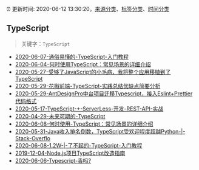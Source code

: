 :alarm_clock: 更新时间: 2020-06-12 13:30:20。[来源分类](../README.md)、[标签分类](../TAGS.md)、[时间分类](../TIMELINE.md)

## TypeScript


> 关键字：`TypeScript`



- [2020-06-07-通俗易懂的-TypeScript-入门教程](https://www.ershicimi.com/p/5c1aebacee46d7e552cce3b3cbdc0be2) 
- [2020-06-04-何时使用TypeScript：常见场景的详细介绍](https://www.ershicimi.com/p/cb9888412ccce5c44f4b27106cfb15be) 
- [2020-05-27-受够了JavaScript的小毛病，我将整个应用移植到了TypeScript](https://www.ershicimi.com/p/f6b0c5a1a8805d63fdd72394bf8fa831) 
- [2020-05-29-花椒前端-TypeScript-实践总结优缺点简要分析](https://www.ershicimi.com/p/b8d2fde01f4ce5cd6b5d1d8211423f80) 
- [2020-05-29-AntDesignPro中台项目迁移Typescript，接入Eslint+Prettier代码格式](https://www.ershicimi.com/p/23124e9ad9f715686f66b77ed1fcbe7c) 
- [2020-05-17-TypeScript-+-ServerLess-开发-REST-API-实战](https://www.ershicimi.com/p/2fca38697c19229286a2fc52b1af36f2) 
- [2020-04-29-未来可期的-TypeScript](https://www.ershicimi.com/p/e4432c466e130a4a7d95681ebf0280b1) 
- [2020-06-08-何时使用-TypeScript：常见场景的详细介绍](https://www.ershicimi.com/p/7c5d9cfcaaf8d3cca5e2fa57d338768a) 
- [2020-05-31-Java收入排名倒数，TypeScript受欢迎程度超越Python-|-Stack-Overflo](https://www.ershicimi.com/p/c2b73e5e1a2e870b60d59db4e3c31f12) 
- [2020-06-08-1.2W-|-了不起的-TypeScript-入门教程](https://juejin.im/post/5edd8ad8f265da76fc45362c) 
- [2019-12-04-Node.js项目TypeScript改造指南](https://juejin.im/post/5de4867f51882573135415dd) 
- [2020-06-06-Typescript-香吗?](https://www.v2ex.com/t/679223) 